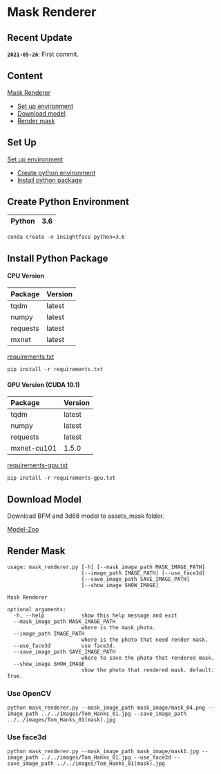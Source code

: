 
# Mask Renderer

## Recent Update

**`2021-05-26`**: First commit.




## Content
[Mask Renderer]()
- [Set up environment](#set-up)
- [Download model](#download-model)
- [Render mask](#render-mask)



## Set Up
[Set up environment](#set-up)
- [Create python environment](#create-python-environment)
- [Install python package](#install-python-package)



## Create Python Environment

| Python                    | 3.6       | 
| :---                      | :---      |

```
conda create -n insightface python=3.6
```


## Install Python Package
#### CPU Version

| Package                   | Version   | 
| :---                      | :---      |
| tqdm                      | latest    |
| numpy                     | latest    |
| requests                  | latest    |
| mxnet                     | latest    |

[requirements.txt](requirements.txt)
```
pip install -r requirements.txt
```

#### GPU Version (CUDA 10.1)

| Package                   | Version   | 
| :---                      | :---      |
| tqdm                      | latest    |
| numpy                     | latest    |
| requests                  | latest    |
| mxnet-cu101               | 1.5.0     |

[requirements-gpu.txt](requirements-gpu.txt)
```
pip install -r requirements-gpu.txt
```


## Download Model
Download BFM and 3d68 model to assets_mask folder.

[Model-Zoo](../../model_zoo/README.md)



## Render Mask

```
usage: mask_renderer.py [-h] [--mask_image_path MASK_IMAGE_PATH]
                        [--image_path IMAGE_PATH] [--use_face3d]
                        [--save_image_path SAVE_IMAGE_PATH]
                        [--show_image SHOW_IMAGE]

Mask Renderer

optional arguments:
  -h, --help            show this help message and exit
  --mask_image_path MASK_IMAGE_PATH
                        where is the mask photo.
  --image_path IMAGE_PATH
                        where is the photo that need render mask.
  --use_face3d          use face3d.
  --save_image_path SAVE_IMAGE_PATH
                        where to save the photo that rendered mask.
  --show_image SHOW_IMAGE
                        show the photo that rendered mask. default: True.
```


### Use OpenCV

```
python mask_renderer.py --mask_image_path mask_image/mask_04.png --image_path ../../images/Tom_Hanks_01.jpg --save_image_path ../../images/Tom_Hanks_01(mask).jpg
```

### Use face3d

```
python mask_renderer.py --mask_image_path mask_image/mask1.jpg --image_path ../../images/Tom_Hanks_01.jpg --use_face3d --save_image_path ../../images/Tom_Hanks_01(mask).jpg
```